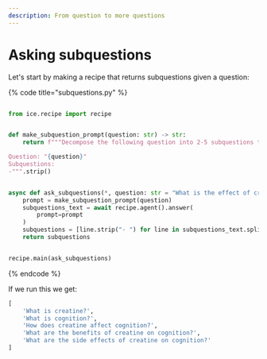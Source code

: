 ```yaml
---
description: From question to more questions
---
```


# Asking subquestions

Let's start by making a recipe that returns subquestions given a question:

{% code title="subquestions.py" %}
```python

from ice.recipe import recipe


def make_subquestion_prompt(question: str) -> str:
    return f"""Decompose the following question into 2-5 subquestions that would help you answer the question. Make the questions stand alone, so that they can be answered without the context of the original question.

Question: "{question}"
Subquestions:
-""".strip()


async def ask_subquestions(*, question: str = "What is the effect of creatine on cognition?"):
    prompt = make_subquestion_prompt(question)
    subquestions_text = await recipe.agent().answer(
        prompt=prompt
    )
    subquestions = [line.strip("- ") for line in subquestions_text.split("\n")]
    return subquestions


recipe.main(ask_subquestions)
```
{% endcode %}

If we run this we get:

```python
[
    'What is creatine?',
    'What is cognition?',
    'How does creatine affect cognition?',
    'What are the benefits of creatine on cognition?',
    'What are the side effects of creatine on cognition?'
]
```
